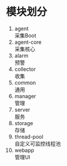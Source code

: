 # 模块划分
01. agent  
    采集Boot
02. agent-core  
    采集核心
03. alarm  
    预警
04. collector  
    收集
05. common  
    通用
06. manager  
    管理
07. server  
    服务
08. storage  
    存储
09. thread-pool  
    自定义可监控线程池
10. webapp  
    管理UI